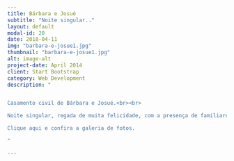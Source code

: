 ```yaml
---
title: Bárbara e Josué
subtitle: "Noite singular.."
layout: default
modal-id: 20
date: 2018-04-11
img: "barbara-e-josue1.jpg"
thumbnail: "barbara-e-josue1.jpg"
alt: image-alt
project-date: April 2014
client: Start Bootstrap
category: Web Development
description: "


Casamento civil de Bárbara e Josué.<br><br>

Noite singular, regada de muita felicidade, com a presença de familiares e amigos, abençoando este lindo “sim” !!!<br><br>

Clique aqui e confira a galeria de fotos.

"

---
```

